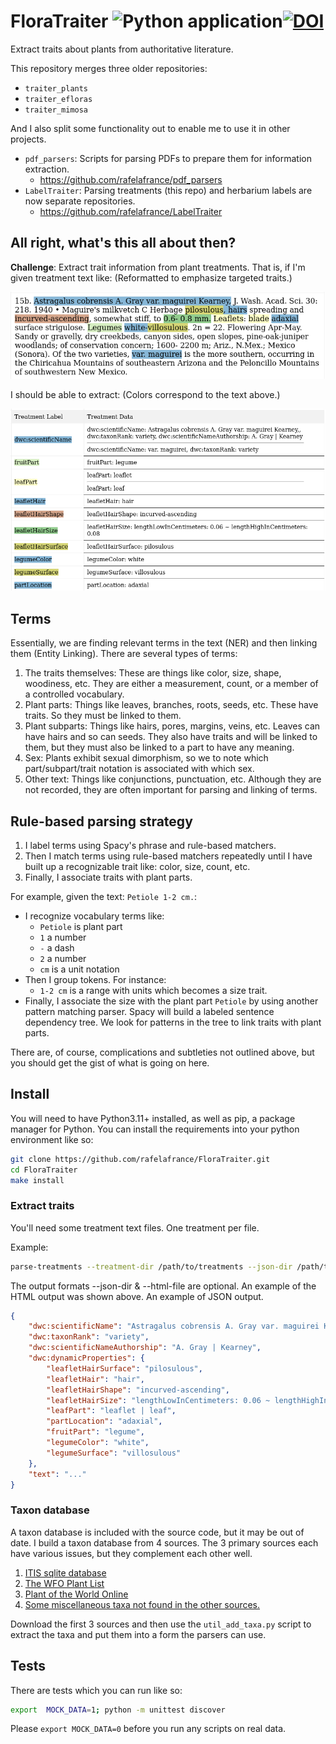 # FloraTraiter ![Python application](https://github.com/rafelafrance/FloraTraiter/workflows/CI/badge.svg)[![DOI](https://zenodo.org/badge/649758239.svg)](https://zenodo.org/badge/latestdoi/649758239)


Extract traits about plants from authoritative literature.

This repository merges three older repositories:
- `traiter_plants`
- `traiter_efloras`
- `traiter_mimosa`

And I also split some functionality out to enable me to use it in other projects.
- `pdf_parsers`: Scripts for parsing PDFs to prepare them for information extraction.
  - https://github.com/rafelafrance/pdf_parsers
- `LabelTraiter`: Parsing treatments (this repo) and herbarium labels are now separate repositories.
  - https://github.com/rafelafrance/LabelTraiter

## All right, what's this all about then?
**Challenge**: Extract trait information from plant treatments. That is, if I'm given treatment text like: (Reformatted to emphasize targeted traits.)

![Treatment](assets/treatment.png)

I should be able to extract: (Colors correspond to the text above.)

![Traits](assets/traits.png)

## Terms
Essentially, we are finding relevant terms in the text (NER) and then linking them (Entity Linking). There are several types of terms:
1. The traits themselves: These are things like color, size, shape, woodiness, etc. They are either a measurement, count, or a member of a controlled vocabulary.
2. Plant parts: Things like leaves, branches, roots, seeds, etc. These have traits. So they must be linked to them.
3. Plant subparts: Things like hairs, pores, margins, veins, etc. Leaves can have hairs and so can seeds. They also have traits and will be linked to them, but they must also be linked to a part to have any meaning.
4. Sex: Plants exhibit sexual dimorphism, so we to note which part/subpart/trait notation is associated with which sex.
5. Other text: Things like conjunctions, punctuation, etc. Although they are not recorded, they are often important for parsing and linking of terms.

## Rule-based parsing strategy
1. I label terms using Spacy's phrase and rule-based matchers.
2. Then I match terms using rule-based matchers repeatedly until I have built up a recognizable trait like: color, size, count, etc.
3. Finally, I associate traits with plant parts.

For example, given the text: `Petiole 1-2 cm.`:
- I recognize vocabulary terms like:
    - `Petiole` is plant part
    - `1` a number
    - `-` a dash
    - `2` a number
    - `cm` is a unit notation
- Then I group tokens. For instance:
    - `1-2 cm` is a range with units which becomes a size trait.
- Finally, I associate the size with the plant part `Petiole` by using another pattern matching parser. Spacy will build a labeled sentence dependency tree. We look for patterns in the tree to link traits with plant parts.

There are, of course, complications and subtleties not outlined above, but you should get the gist of what is going on here.

## Install
You will need to have Python3.11+ installed, as well as pip, a package manager for Python.
You can install the requirements into your python environment like so:
```bash
git clone https://github.com/rafelafrance/FloraTraiter.git
cd FloraTraiter
make install
```

### Extract traits

You'll need some treatment text files. One treatment per file.

Example:

```bash
parse-treatments --treatment-dir /path/to/treatments --json-dir /path/to/output/traits --html-file /path/to/traits.html
```

The output formats --json-dir & --html-file are optional. An example of the HTML output was shown above. An example of JSON output.

```json
{
    "dwc:scientificName": "Astragalus cobrensis A. Gray var. maguirei Kearney, | var. maguirei",
    "dwc:taxonRank": "variety",
    "dwc:scientificNameAuthorship": "A. Gray | Kearney",
    "dwc:dynamicProperties": {
        "leafletHairSurface": "pilosulous",
        "leafletHair": "hair",
        "leafletHairShape": "incurved-ascending",
        "leafletHairSize": "lengthLowInCentimeters: 0.06 ~ lengthHighInCentimeters: 0.08",
        "leafPart": "leaflet | leaf",
        "partLocation": "adaxial",
        "fruitPart": "legume",
        "legumeColor": "white",
        "legumeSurface": "villosulous"
    },
    "text": "..."
}
```

### Taxon database

A taxon database is included with the source code, but it may be out of date. I build a taxon database from 4 sources. The 3 primary sources each have various issues, but they complement each other well.

1. [ITIS sqlite database](https://www.itis.gov/downloads/index.html)
2. [The WFO Plant List](https://wfoplantlist.org/plant-list/classifications)
3. [Plant of the World Online](http://sftp.kew.org/pub/data-repositories/WCVP/)
4. [Some miscellaneous taxa not found in the other sources.](flora/pylib/rules/terms/other_taxa.csv)

Download the first 3 sources and then use the `util_add_taxa.py` script to extract the taxa and put them into a form the parsers can use.

## Tests
There are tests which you can run like so:
```bash
export  MOCK_DATA=1; python -m unittest discover
```

Please `export MOCK_DATA=0` before you run any scripts on real data.

